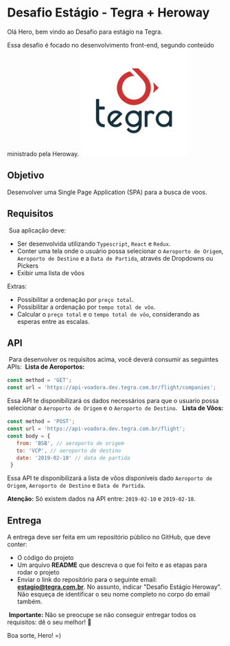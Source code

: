 
# Desafio Estágio - Tegra + Heroway

<link rel="shortcut icon" type="image/x-icon" href="tegra.ico">

Olá Hero, bem vindo ao Desafio para estágio na Tegra.

Essa desafio é focado no desenvolvimento front-end, segundo conteúdo ministrado pela Heroway.
​
<img src="tegra.png" alt="Logo Tegra" width="250" />

## Objetivo​

Desenvolver uma Single Page Application (SPA) para a busca de voos.
​

## Requisitos

​
Sua aplicação deve:

- Ser desenvolvida utilizando `Typescript`, `React` e `Redux`.
- Conter uma tela onde o usuário possa selecionar o `Aeroporto de Origem`, `Aeroporto de Destino` e a `Data de Partida`, através de Dropdowns ou Pickers
- Exibir uma lista de vôos
​

Extras:

- Possibilitar a ordenação por `preço total`.
- Possibilitar a ordenação por `tempo total de vôo`.
- Calcular o `preço total` e o `tempo total de vôo`, considerando as esperas entre as escalas.
​

## API

​
Para desenvolver os requisitos acima, você deverá consumir as seguintes APIs:
​
**Lista de Aeroportos:**

 ```js
 const method = 'GET';
 const url = 'https://api-voadora.dev.tegra.com.br/flight/companies';
 ```

 Essa API te disponibilizará os dados necessários para que o usuario possa selecionar o `Aeroporto de Origem` e o `Aeroporto de Destino`.
​
​
**Lista de Vôos:**

 ```js
 const method = 'POST';
 const url = 'https://api-voadora.dev.tegra.com.br/flight';
 const body = {
    from: 'BSB', // aeroporto de origem
    to: 'VCP', // aeroporto de destino
    date: '2019-02-10' // data de partida
  }
 ```

Essa API te disponibilizará a lista de vôos disponíveis dado `Aeroporto de Origem`, `Aeroporto de Destino` e `Data de Partida`.
​

**Atenção:** Só existem dados na API entre: `2019-02-10` e `2019-02-18`.
​

## Entrega

A entrega deve ser feita em um repositório público no GitHub, que deve conter:
​

- O código do projeto
- Um arquivo **README** que descreva o que foi feito e as etapas para rodar o projeto
- Enviar o link do repositório para o seguinte email: **estagio@tegra.com.br**. No assunto, indicar "Desafio Estágio Heroway". Não esqueça de identificar o seu nome completo no corpo do email também.

​
**Importante:** Não se preocupe se não conseguir entregar todos os requisitos: dê o seu melhor! :muscle:

Boa sorte, Hero! =)
